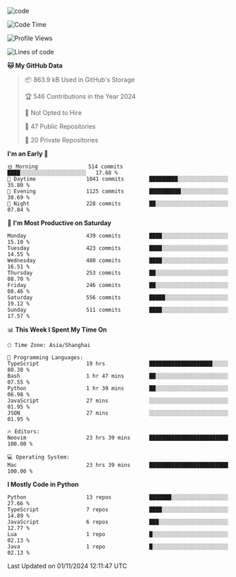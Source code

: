 
<!--
**liuyaanng/liuyaanng** is a ✨ _special_ ✨ repository because its `README.md` (this file) appears on your GitHub profile.

Here are some ideas to get you started:

- 🔭 I’m currently working on ...
- 🌱 I’m currently learning ...
- 👯 I’m looking to collaborate on ...
- 🤔 I’m looking for help with ...
- 💬 Ask me about ...
- 📫 How to reach me: ...
- 😄 Pronouns: ...
- ⚡ Fun fact: ...
-->


![code](https://cdn.jsdelivr.net/gh/liuyaanng/liuyaanng@1.0/code.gif) 

<!--START_SECTION:waka-->
![Code Time](http://img.shields.io/badge/Code%20Time-991%20hrs%2053%20mins-blue)

![Profile Views](http://img.shields.io/badge/Profile%20Views-0-blue)

![Lines of code](https://img.shields.io/badge/From%20Hello%20World%20I%27ve%20Written-14.8%20million%20lines%20of%20code-blue)

**🐱 My GitHub Data** 

> 📦 863.9 kB Used in GitHub's Storage 
 > 
> 🏆 546 Contributions in the Year 2024
 > 
> 🚫 Not Opted to Hire
 > 
> 📜 47 Public Repositories 
 > 
> 🔑 20 Private Repositories 
 > 
**I'm an Early 🐤** 

```text
🌞 Morning                514 commits         ████░░░░░░░░░░░░░░░░░░░░░   17.68 % 
🌆 Daytime                1041 commits        █████████░░░░░░░░░░░░░░░░   35.80 % 
🌃 Evening                1125 commits        ██████████░░░░░░░░░░░░░░░   38.69 % 
🌙 Night                  228 commits         ██░░░░░░░░░░░░░░░░░░░░░░░   07.84 % 
```
📅 **I'm Most Productive on Saturday** 

```text
Monday                   439 commits         ████░░░░░░░░░░░░░░░░░░░░░   15.10 % 
Tuesday                  423 commits         ████░░░░░░░░░░░░░░░░░░░░░   14.55 % 
Wednesday                480 commits         ████░░░░░░░░░░░░░░░░░░░░░   16.51 % 
Thursday                 253 commits         ██░░░░░░░░░░░░░░░░░░░░░░░   08.70 % 
Friday                   246 commits         ██░░░░░░░░░░░░░░░░░░░░░░░   08.46 % 
Saturday                 556 commits         █████░░░░░░░░░░░░░░░░░░░░   19.12 % 
Sunday                   511 commits         ████░░░░░░░░░░░░░░░░░░░░░   17.57 % 
```


📊 **This Week I Spent My Time On** 

```text
🕑︎ Time Zone: Asia/Shanghai

💬 Programming Languages: 
TypeScript               19 hrs              ████████████████████░░░░░   80.38 % 
Bash                     1 hr 47 mins        ██░░░░░░░░░░░░░░░░░░░░░░░   07.55 % 
Python                   1 hr 39 mins        ██░░░░░░░░░░░░░░░░░░░░░░░   06.98 % 
JavaScript               27 mins             ░░░░░░░░░░░░░░░░░░░░░░░░░   01.95 % 
JSON                     27 mins             ░░░░░░░░░░░░░░░░░░░░░░░░░   01.95 % 

🔥 Editors: 
Neovim                   23 hrs 39 mins      █████████████████████████   100.00 % 

💻 Operating System: 
Mac                      23 hrs 39 mins      █████████████████████████   100.00 % 
```

**I Mostly Code in Python** 

```text
Python                   13 repos            ███████░░░░░░░░░░░░░░░░░░   27.66 % 
TypeScript               7 repos             ████░░░░░░░░░░░░░░░░░░░░░   14.89 % 
JavaScript               6 repos             ███░░░░░░░░░░░░░░░░░░░░░░   12.77 % 
Lua                      1 repo              █░░░░░░░░░░░░░░░░░░░░░░░░   02.13 % 
Java                     1 repo              █░░░░░░░░░░░░░░░░░░░░░░░░   02.13 % 
```




 Last Updated on 01/11/2024 12:11:47 UTC
<!--END_SECTION:waka-->
